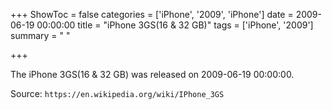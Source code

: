 +++
ShowToc = false
categories = ['iPhone', '2009', 'iPhone']
date = 2009-06-19 00:00:00
title = "iPhone 3GS(16 & 32 GB)"
tags = ['iPhone', '2009']
summary = " "

+++

The iPhone 3GS(16 & 32 GB) was released on 2009-06-19 00:00:00.

Source: `https://en.wikipedia.org/wiki/IPhone_3GS`
